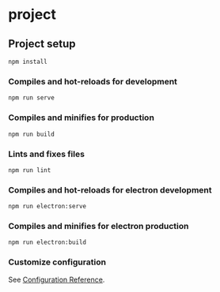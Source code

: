 # project

## Project setup
```
npm install
```

### Compiles and hot-reloads for development
```
npm run serve
```

### Compiles and minifies for production
```
npm run build
```

### Lints and fixes files
```
npm run lint
```

### Compiles and hot-reloads for electron development
```
npm run electron:serve
```

### Compiles and minifies for electron production
```
npm run electron:build
```

### Customize configuration
See [Configuration Reference](https://cli.vuejs.org/config/).

